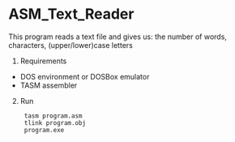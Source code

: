 # ASM_Text_Reader
This program reads a text file and gives us: the number of words, characters, (upper/lower)case letters

1. Requirements
  - DOS environment or DOSBox emulator
  - TASM assembler
2. Run
   ```
    tasm program.asm
    tlink program.obj
    program.exe 
  ```
